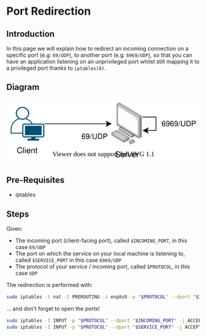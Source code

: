# Port Redirection

## Introduction

In this page we will explain how to redirect an incoming connection on a specific port (e.g: `69/UDP`), 
to another port (e.g: `6969/UDP`), so that you can have an application listening on an unprivileged port
whilst still mapping it to a privileged port thanks to `iptables(8)`.

## Diagram

<center style="padding: 10px; background-color: #FFF;">
    <img src="figures/port-redirection-1.svg" alt="Port Redirection Diagram"/>
</center>


## Pre-Requisites

- iptables

## Steps

Given:
- The incoming port (client-facing port), called `$INCOMING_PORT`, in this case `69/UDP`
- The port on which the service on your local machine is listening to, called `$SERVICE_PORT` in this case `6969/UDP`
- The protocol of your service / incoming port, called `$PROTOCOL`, in this case `UDP`

The redirection is performed with:

```bash
sudo iptables -t nat -I PREROUTING -i enp8s0 -p "$PROTOCOL" --dport "$INCOMING_PORT" -j REDIRECT --to-port "$SERVICE_PORT"
```

... and don't forget to open the ports!

```bash
sudo iptables -I INPUT -p "$PROTOCOL" --dport "$INCOMING_PORT" -j ACCEPT
sudo iptables -I INPUT -p "$PROTOCOL" --dport "$SERVICE_PORT" -j ACCEPT

```

